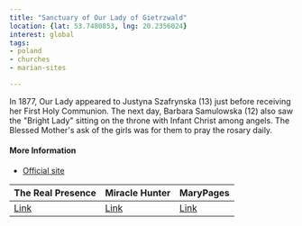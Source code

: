 ```yaml
---
title: "Sanctuary of Our Lady of Gietrzwald"
location: {lat: 53.7480853, lng: 20.2356024}
interest: global
tags:
- poland
- churches
- marian-sites

---
```



In 1877, Our Lady appeared to Justyna Szafrynska (13) just before receiving her First Holy Communion.  The next day, Barbara Samulowska (12) also saw the "Bright Lady" sitting on the throne with Infant Christ among angels.  The Blessed Mother's ask of the girls was for them to pray the rosary daily.

#### More Information

* [Official site](https://sanktuariummaryjne.pl/)


| The Real Presence | Miracle Hunter | MaryPages |
| --- | --- | --- |
| [Link](http://www.therealpresence.org/eucharst/misc/BVM/85_GIETRZALD_96x96.pdf) | [Link](http://www.miraclehunter.com/marian_apparitions/approved_apparitions/gietrzwald/index.html) | [Link](https://www.marypages.com/giertzwald-(poland)-en.html) |





